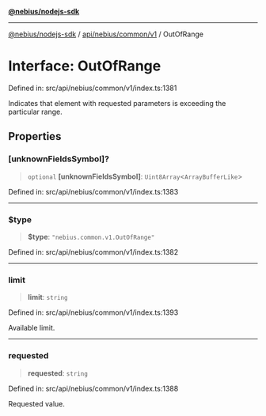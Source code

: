 [**@nebius/nodejs-sdk**](../../../../../README.md)

---

[@nebius/nodejs-sdk](../../../../../README.md) / [api/nebius/common/v1](../README.md) / OutOfRange

# Interface: OutOfRange

Defined in: src/api/nebius/common/v1/index.ts:1381

Indicates that element with requested parameters is exceeding the particular range.

## Properties

### \[unknownFieldsSymbol\]?

> `optional` **\[unknownFieldsSymbol\]**: `Uint8Array`\<`ArrayBufferLike`\>

Defined in: src/api/nebius/common/v1/index.ts:1383

---

### $type

> **$type**: `"nebius.common.v1.OutOfRange"`

Defined in: src/api/nebius/common/v1/index.ts:1382

---

### limit

> **limit**: `string`

Defined in: src/api/nebius/common/v1/index.ts:1393

Available limit.

---

### requested

> **requested**: `string`

Defined in: src/api/nebius/common/v1/index.ts:1388

Requested value.
